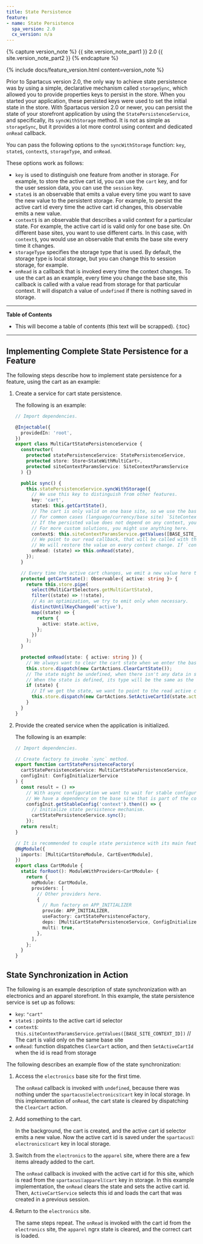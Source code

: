 ```yaml
---
title: State Persistence
feature:
- name: State Persistence
  spa_version: 2.0
  cx_version: n/a
---
```


{% capture version_note %}
{{ site.version_note_part1 }} 2.0 {{ site.version_note_part2 }}
{% endcapture %}

{% include docs/feature_version.html content=version_note %}

Prior to Spartacus version 2.0, the only way to achieve state persistence was by using a simple, declarative mechanism called `storageSync`, which allowed you to provide properties keys to persist in the store. When you started your application, these persisted keys were used to set the initial state in the store. With Spartacus version 2.0 or newer, you can persist the state of your storefront application by using the `StatePersistenceService`, and specifically, its `syncWithStorage` method. It is not as simple as `storageSync`, but it provides a lot more control using context and dedicated `onRead` callback.

You can pass the following options to the `syncWithStorage` function: `key`, `state$`, `context$`, `storageType`, and `onRead`.

These options work as follows:

- `key` is used to distinguish one feature from another in storage. For example, to store the active cart id, you can use the `cart` key, and for the user session data, you can use the `session` key.
- `state$` is an observable that emits a value every time you want to save the new value to the persistent storage. For example, to persist the active cart id every time the active cart id changes, this observable emits a new value.
- `context$` is an observable that describes a valid context for a particular state. For example, the active cart id is valid only for one base site. On different base sites, you want to use different carts. In this case, with `context$`, you would use an observable that emits the base site every time it changes.
- `storageType` specifies the storage type that is used. By default, the storage type is local storage, but you can change this to session storage, for example.
- `onRead` is a callback that is invoked every time the context changes. To use the cart as an example, every time you change the base site, this callback is called with a value read from storage for that particular context. It will dispatch a value of `undefined` if there is nothing saved in storage.

***

**Table of Contents**

- This will become a table of contents (this text will be scrapped).
{:toc}

***

## Implementing Complete State Persistence for a Feature

The following steps describe how to implement state persistence for a feature, using the cart as an example:

1. Create a service for cart state persistence.

    The following is an example:

    ```ts
    // Import dependencies.

    @Injectable({
      providedIn: 'root',
    })
    export class MultiCartStatePersistenceService {
      constructor(
        protected statePersistenceService: StatePersistenceService,
        protected store: Store<StateWithMultiCart>,
        protected siteContextParamsService: SiteContextParamsService
      ) {}

      public sync() {
        this.statePersistenceService.syncWithStorage({
          // We use this key to distinguish from other features.
          key: 'cart',
          state$: this.getCartState(),
          // The cart is only valid on one base site, so we use the base site as a context value.
          // For common cases (language/currency/base site) `SiteContextParamsService.getValues` might be useful.
          // If the persisted value does not depend on any context, you can skip the `context$` parameter.
          // For more custom solutions, you might use anything here.
          context$: this.siteContextParamsService.getValues([BASE_SITE_CONTEXT_ID]),
          // We point to our read callback, that will be called with the value restored from persisted storage.
          // We will restore the value on every context change. If `context$` was not given, the `onRead` callback will be invoked only once, on application start.
          onRead: (state) => this.onRead(state),
        });
      }

      // Every time the active cart changes, we emit a new value here to trigger a save to storage.
      protected getCartState(): Observable<{ active: string }> {
        return this.store.pipe(
          select(MultiCartSelectors.getMultiCartState),
          filter((state) => !!state),
          // As an optimization, we try to emit only when necessary.
          distinctUntilKeyChanged('active'),
          map((state) => {
            return {
              active: state.active,
            };
          })
        );
      }

      protected onRead(state: { active: string }) {
        // We always want to clear the cart state when we enter the base site.
        this.store.dispatch(new CartActions.ClearCartState());
        // The state might be undefined, when there isn't any data in storage.
        // When the state is defined, its type will be the same as the inner type of the `state$` observable.
        if (state) {
          // If we get the state, we want to point to the read active cart id.
          this.store.dispatch(new CartActions.SetActiveCartId(state.active));
        }
      }
    }
    ```

2. Provide the created service when the application is initialized.

    The following is an example:

    ```ts
    // Import dependencies.

    // Create factory to invoke `sync` method.
    export function cartStatePersistenceFactory(
      cartStatePersistenceService: MultiCartStatePersistenceService,
      configInit: ConfigInitializerService
    ) {
      const result = () =>
        // With async configuration we want to wait for stable configuration.
        // We have a dependency on the base site that is part of the context config.
        configInit.getStableConfig('context').then(() => {
          // Initialize state persistence mechanism.
          cartStatePersistenceService.sync();
        });
      return result;
    }

    // It is recommended to couple state persistence with its main feature module.
    @NgModule({
      imports: [MultiCartStoreModule, CartEventModule],
    })
    export class CartModule {
      static forRoot(): ModuleWithProviders<CartModule> {
        return {
          ngModule: CartModule,
          providers: [
            // Other providers here.
            {
              // Run factory on APP_INITIALIZER
              provide: APP_INITIALIZER,
              useFactory: cartStatePersistenceFactory,
              deps: [MultiCartStatePersistenceService, ConfigInitializerService],
              multi: true,
            },
          ],
        };
      }
    }
    ```

## State Synchronization in Action

The following is an example description of state synchronization with an electronics and an apparel storefront. In this example, the state persistence service is set up as follows:

- `key`: `"cart"`
- `state$` : points to the active cart id selector
- `context$`: `this.siteContextParamsService.getValues([BASE_SITE_CONTEXT_ID])` // The cart is valid only on the same base site
- `onRead`: function dispatches `ClearCart` action, and then `SetActiveCartId` when the id is read from storage

The following describes an example flow of the state synchronization:

1. Access the `electronics` base site for the first time.

    The `onRead` callback is invoked with `undefined`, because there was nothing under the `spartacus⚿electronics⚿cart` key in local storage. In this implementation of `onRead`, the cart state is cleared by dispatching the `ClearCart` action.

1. Add something to the cart.

    In the background, the cart is created, and the active cart id selector emits a new value. Now the active cart id is saved under the `spartacus⚿electronics⚿cart` key in local storage.

1. Switch from the `electronics` to the `apparel` site, where there are a few items already added to the cart.

    The `onRead` callback is invoked with the active cart id for this site, which is read from the `spartacus⚿apparel⚿cart` key in storage. In this example implementation, the `onRead` clears the state and sets the active cart id. Then, `ActiveCartService` selects this id and loads the cart that was created in a previous session.
  
1. Return to the `electronics` site.

    The same steps repeat. The `onRead` is invoked with the cart id from the `electronics` site, the `apparel` ngrx state is cleared, and the correct cart is loaded.
